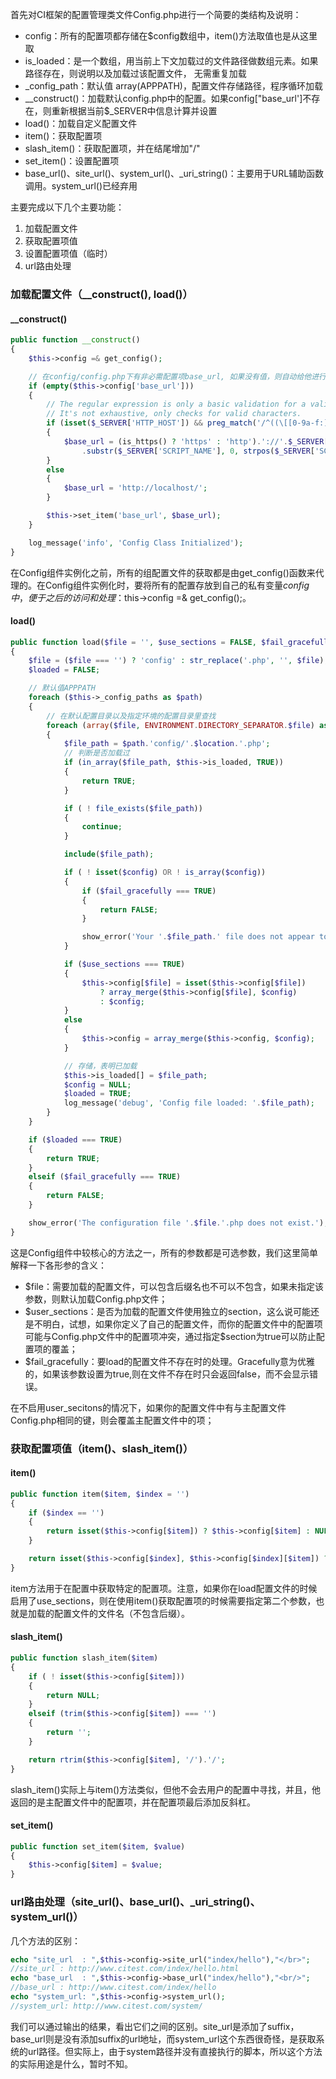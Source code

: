 首先对CI框架的配置管理类文件Config.php进行一个简要的类结构及说明：  
- config：所有的配置项都存储在$config数组中，item()方法取值也是从这里取
- is_loaded：是一个数组，用当前上下文加载过的文件路径做数组元素。如果路径存在，则说明以及加载过该配置文件， 无需重复加载  
- _config_path：默认值 array(APPPATH)，配置文件存储路径，程序循环加载
- __construct()：加载默认config.php中的配置。如果config["base_url']不存在，则重新根据当前$_SERVER中信息计算并设置
- load()：加载自定义配置文件
- item()：获取配置项
- slash_item()：获取配置项，并在结尾增加"/"
- set_item()：设置配置项
- base_url()、site_url()、system_url()、_uri_string()：主要用于URL辅助函数调用。system_url()已经弃用
  
主要完成以下几个主要功能：  
1. 加载配置文件
2. 获取配置项值
3. 设置配置项值（临时）
4. url路由处理

### 加载配置文件（__construct(), load()）
#### __construct()
```php
public function __construct()
{
    $this->config =& get_config();

    // 在config/config.php下有非必需配置项base_url, 如果没有值，则自动给他进行赋值
    if (empty($this->config['base_url']))
    {
        // The regular expression is only a basic validation for a valid "Host" header.
        // It's not exhaustive, only checks for valid characters.
        if (isset($_SERVER['HTTP_HOST']) && preg_match('/^((\[[0-9a-f:]+\])|(\d{1,3}(\.\d{1,3}){3})|[a-z0-9\-\.]+)(:\d+)?$/i', $_SERVER['HTTP_HOST']))
        {
            $base_url = (is_https() ? 'https' : 'http').'://'.$_SERVER['HTTP_HOST']
                .substr($_SERVER['SCRIPT_NAME'], 0, strpos($_SERVER['SCRIPT_NAME'], basename($_SERVER['SCRIPT_FILENAME'])));
        }
        else
        {
            $base_url = 'http://localhost/';
        }

        $this->set_item('base_url', $base_url);
    }

    log_message('info', 'Config Class Initialized');
}
```
在Config组件实例化之前，所有的组配置文件的获取都是由get_config()函数来代理的。在Config组件实例化时，要将所有的配置存放到自己的私有变量$config中，便于之后的访问和处理：$this->config =& get_config();。

#### load()
```php
public function load($file = '', $use_sections = FALSE, $fail_gracefully = FALSE)
{
    $file = ($file === '') ? 'config' : str_replace('.php', '', $file);
    $loaded = FALSE;

    // 默认值APPPATH
    foreach ($this->_config_paths as $path)
    {
        // 在默认配置目录以及指定环境的配置目录里查找
        foreach (array($file, ENVIRONMENT.DIRECTORY_SEPARATOR.$file) as $location)
        {
            $file_path = $path.'config/'.$location.'.php';
            // 判断是否加载过
            if (in_array($file_path, $this->is_loaded, TRUE))
            {
                return TRUE;
            }

            if ( ! file_exists($file_path))
            {
                continue;
            }

            include($file_path);

            if ( ! isset($config) OR ! is_array($config))
            {
                if ($fail_gracefully === TRUE)
                {
                    return FALSE;
                }

                show_error('Your '.$file_path.' file does not appear to contain a valid configuration array.');
            }

            if ($use_sections === TRUE)
            {
                $this->config[$file] = isset($this->config[$file])
                    ? array_merge($this->config[$file], $config)
                    : $config;
            }
            else
            {
                $this->config = array_merge($this->config, $config);
            }

            // 存储，表明已加载
            $this->is_loaded[] = $file_path;
            $config = NULL;
            $loaded = TRUE;
            log_message('debug', 'Config file loaded: '.$file_path);
        }
    }

    if ($loaded === TRUE)
    {
        return TRUE;
    }
    elseif ($fail_gracefully === TRUE)
    {
        return FALSE;
    }

    show_error('The configuration file '.$file.'.php does not exist.');
}
```
这是Config组件中较核心的方法之一，所有的参数都是可选参数，我们这里简单解释一下各形参的含义：  
- $file：需要加载的配置文件，可以包含后缀名也不可以不包含，如果未指定该参数，则默认加载Config.php文件；
- \$user_sections：是否为加载的配置文件使用独立的section，这么说可能还是不明白，试想，如果你定义了自己的配置文件，而你的配置文件中的配置项可能与Config.php文件中的配置项冲突，通过指定$section为true可以防止配置项的覆盖；
- $fail_gracefully：要load的配置文件不存在时的处理。Gracefully意为优雅的，如果该参数设置为true,则在文件不存在时只会返回false，而不会显示错误。

在不启用user_secitons的情况下，如果你的配置文件中有与主配置文件Config.php相同的键，则会覆盖主配置文件中的项；

### 获取配置项值（item()、slash_item()）
#### item()
```php
public function item($item, $index = '')
{
    if ($index == '')
    {
        return isset($this->config[$item]) ? $this->config[$item] : NULL;
    }

    return isset($this->config[$index], $this->config[$index][$item]) ? $this->config[$index][$item] : NULL;
}
```
item方法用于在配置中获取特定的配置项。注意，如果你在load配置文件的时候启用了use_sections，则在使用item()获取配置项的时候需要指定第二个参数，也就是加载的配置文件的文件名（不包含后缀）。

#### slash_item()
```php
public function slash_item($item)
{
    if ( ! isset($this->config[$item]))
    {
        return NULL;
    }
    elseif (trim($this->config[$item]) === '')
    {
        return '';
    }

    return rtrim($this->config[$item], '/').'/';
}
```
slash_item()实际上与item()方法类似，但他不会去用户的配置中寻找，并且，他返回的是主配置文件中的配置项，并在配置项最后添加反斜杠。

#### set_item()
```php
public function set_item($item, $value)
{
    $this->config[$item] = $value;
}
```

### url路由处理（site_url()、base_url()、_uri_string()、system_url()）
几个方法的区别：
```php
echo "site_url  : ",$this->config->site_url("index/hello"),"</br>";
//site_url : http://www.citest.com/index/hello.html
echo "base_url  : ",$this->config->base_url("index/hello"),"<br/>";
//base_url : http://www.citest.com/index/hello
echo "system_url: ",$this->config->system_url();
//system_url: http://www.citest.com/system/
```
我们可以通过输出的结果，看出它们之间的区别。site_url是添加了suffix，base_url则是没有添加suffix的url地址，而system_url这个东西很奇怪，是获取系统的url路径。但实际上，由于system路径并没有直接执行的脚本，所以这个方法的实际用途是什么，暂时不知。
